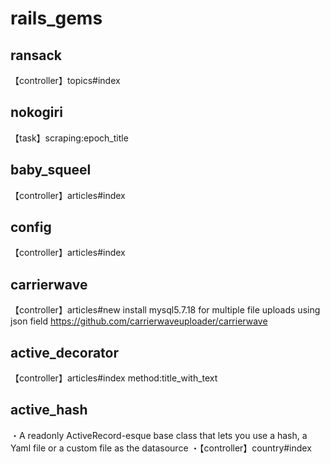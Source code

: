 # rails_gems

## ransack

【controller】topics#index

## nokogiri

【task】scraping:epoch_title

## baby_squeel

【controller】articles#index

## config

【controller】articles#index

## carrierwave

【controller】articles#new
install mysql5.7.18 for multiple file uploads using json field
https://github.com/carrierwaveuploader/carrierwave

## active_decorator

【controller】articles#index method:title_with_text

## active_hash 

・A readonly ActiveRecord-esque base class that lets you use a hash, a Yaml file or a custom file as the datasource
・【controller】country#index 


